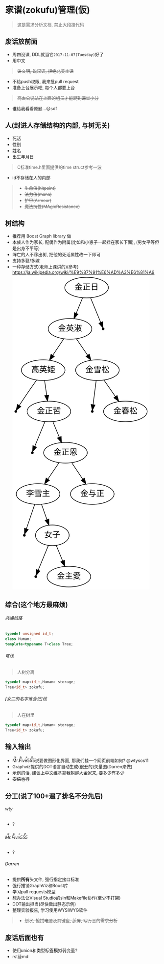# 家谱(zokufu)管理(仮)

>这是需求分析文档, 禁止大段挂代码

## 废话放前面

* 周四没课, DDL就当它`2017-11-07(Tuesday)`好了
* 用中文
><del>讲文明, 说汉语, 拒绝北美土话</del>

* 不给push权限, 我来批pull request
* 准备上台展示吧, 每个人都要上台
><del>高太公说站在上面的组员才能混到课堂小分</del>

* 谁给我看看原题...:cry:sdf

## 人(封进人存储结构的内部, 与树无关)

* 死活
* 性别
* 姓名
* 出生年月日
>C标准time.h里面提供的time struct参考一波

* id不存储在人的内部
>* <del>生命值(hitpoint)</del>
>* <del>法力值(mana)</del>
>* <del>护甲(Armour)</del>
>* <del>魔法抗性(MAgicResistance)</del>


## 树结构

* 推荐用 Boost Graph library 做
* 本族人作为家长, 配偶作为附属(比如和小崽子一起挂在家长下面), (男女平等但是出身不平等)
* 阵亡的人不移出树, 把他的死活属性改一下即可
* 支持多娶/多嫁
* 一种存储方式(老师上课讲的)(参考)
https://ja.wikipedia.org/wiki/%E9%87%91%E6%AD%A3%E6%81%A9  
![kju](dot_demo/kju.svg)


## 综合(这个地方最麻烦)

###### 共通线路

```c++
typedef unsigned id_t;
class Human;
template<typename T>class Tree;
```
###### 穹线
>人树分离

```c++
typedef map<id_t,Human> storage;
Tree<id_t> zokufu;
```

###### [女二的名字谁会记]线
>人在树里

```c++
typedef map<id_t,Human> storage;
Tree<id_t> zokufu;
```

## 输入输出

* <ruby>Mr.Five555<rt>海龟大佬</rt></ruby>说要做图形化界面, 那我们挂一个网页前端如何? @wtysos11
* Graphviz提供的DOT语言自动生成(很丑的)矢量图(Darren来做)
* <del>示例的话, 建议上中文维基拿我朝鲜大金家来, 要多少有多少</del>
* <del>安倍也行</del>

## 分工(说了100+遍了排名不分先后)

###### wty

* ?

###### <ruby>Mr.Five555<rt>海龟大佬</rt></ruby>

* ?

###### Darren

* 提供**所有**头文件, 强行指定接口标准
* 强行推销GraphViz和Boost库
* 学习pull requests模型
* 想办法让Visual Studio的sln和Makefile协作(至少不打架)
* DOT输出担当(尽快做出静态示例)
* 整理实验报告, 学习使用WYSIWYG软件
>* <del>划水, 擦拭电脑及其键盘, 舔屏, 写万恶的需求分析</del>

## 废话后面也有

* 使用union和类型标签模拟弱变量?
* rst替md





